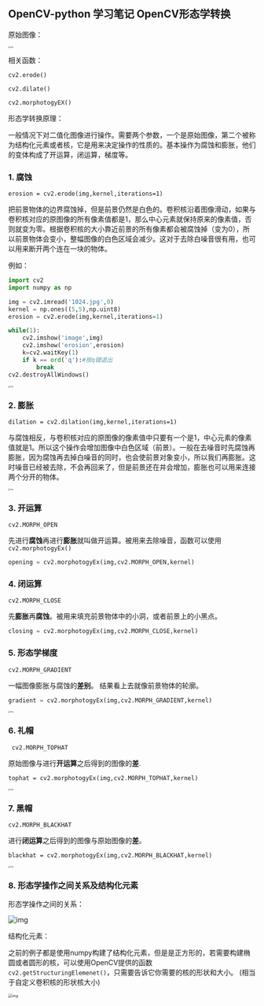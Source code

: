 ## OpenCV-python 学习笔记 OpenCV形态学转换

原始图像：

<img src="https://box.kancloud.cn/cb7d029f3c5e4da687bad9faa749a0b4_1024x1024.jpg" alt="img" style="zoom:25%;" />

相关函数：

`cv2.erode()`

`cv2.dilate()`

`cv2.morphotogyEX()`

 形态学转换原理：

一般情况下对二值化图像进行操作。需要两个参数，一个是原始图像，第二个被称为结构化元素或者核，它是用来决定操作的性质的。基本操作为腐蚀和膨胀，他们的变体构成了开运算，闭运算，梯度等。 

### 1. 腐蚀

`erosion = cv2.erode(img,kernel,iterations=1)`

 把前景物体的边界腐蚀掉，但是前景仍然是白色的。卷积核沿着图像滑动，如果与卷积核对应的原图像的所有像素值都是1，那么中心元素就保持原来的像素值，否则就变为零。根据卷积核的大小靠近前景的所有像素都会被腐蚀掉（变为0），所以前景物体会变小，整幅图像的白色区域会减少。这对于去除白噪音很有用，也可以用来断开两个连在一块的物体。 

例如：

```python
import cv2
import numpy as np

img = cv2.imread('1024.jpg',0)
kernel = np.ones((5,5),np.uint8)
erosion = cv2.erode(img,kernel,iterations=1)

while(1):
    cv2.imshow('image',img)
    cv2.imshow('erosion',erosion)
    k=cv2.waitKey(1)
    if k == ord('q'):#按q键退出
        break
cv2.destroyAllWindows()
```

<img src="https://box.kancloud.cn/872e3287d01de310ea8928589b91259b_2043x1044.jpg" alt="img" style="zoom:25%;" />

### 2. 膨胀

`dilation = cv2.dilation(img,kernel,iterations=1)`

 与腐蚀相反，与卷积核对应的原图像的像素值中只要有一个是1，中心元素的像素值就是1。所以这个操作会增加图像中白色区域（前景）。一般在去噪音时先腐蚀再膨胀，因为腐蚀再去掉白噪音的同时，也会使前景对象变小，所以我们再膨胀。这时噪音已经被去除，不会再回来了，但是前景还在并会增加，膨胀也可以用来连接两个分开的物体。 

<img src="https://box.kancloud.cn/c6d284b711048eca2eb1e7c99daccc65_2476x953.jpg" alt="img" style="zoom:25%;" />

### 3. 开运算

`cv2.MORPH_OPEN`

 先进行**腐蚀**再进行**膨胀**就叫做开运算。被用来去除噪音，函数可以使用`cv2.morphotogyEx() `

```python
opening = cv2.morphotogyEx(img,cv2.MORPH_OPEN,kernel)
```

### 4. 闭运算

`cv2.MORPH_CLOSE`

 先**膨胀**再**腐蚀**。被用来填充前景物体中的小洞，或者前景上的小黑点。 

```python
closing = cv2.morphotogyEx(img,cv2.MORPH_CLOSE,kernel)
```

### 5. 形态学梯度

`cv2.MORPH_GRADIENT`

一幅图像膨胀与腐蚀的**差别**。
结果看上去就像前景物体的轮廓。 

```python
gradient = cv2.morphotogyEx(img,cv2.MORPH_GRADIENT,kernel)
```

<img src="https://box.kancloud.cn/6f12a18036c671cbc062d3d827cb45f7_1003x1044.jpg" alt="img" style="zoom:25%;" />

### 6. 礼帽

` cv2.MORPH_TOPHAT`

原始图像与进行**开运算**之后得到的图像的**差**.

```
tophat = cv2.morphotogyEx(img,cv2.MORPH_TOPHAT,kernel)
```

<img src="https://box.kancloud.cn/d96e3af164ff63f4551d581194f5c123_1028x1040.jpg" alt="img" style="zoom:25%;" />

### 7. 黑帽

`cv2.MORPH_BLACKHAT`

 进行**闭运算**之后得到的图像与原始图像的**差**。


```
blackhat = cv2.morphotogyEx(img,cv2.MORPH_BLACKHAT,kernel)
```
<img src="https://box.kancloud.cn/e0295b3e09cdb6611392076d03457be4_1041x1064.jpg" alt="img" style="zoom:25%;" />

### 8. 形态学操作之间关系及结构化元素

形态学操作之间的关系：

![img](https://box.kancloud.cn/3c1a2e10e9cd5adf57bdae18cf0a5304_841x431.jpg)

结构化元素：

 之前的例子都是使用numpy构建了结构化元素，但是是正方形的，若需要构建椭圆或者圆形的核，可以使用OpenCV提供的函数`cv2.getStructuringElemenet()`，只需要告诉它你需要的核的形状和大小。 (相当于自定义卷积核的形状核大小)

<img src="https://box.kancloud.cn/c47235ea74cf84a1063db20e73732d11_647x571.jpg" alt="img" style="zoom: 50%;" />

